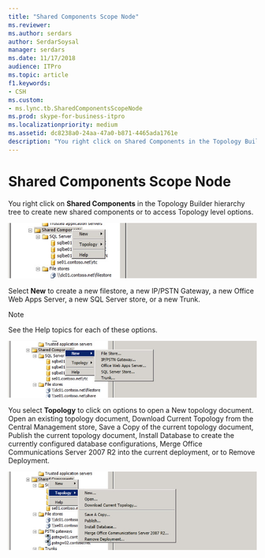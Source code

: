 ```yaml
---
title: "Shared Components Scope Node"
ms.reviewer: 
ms.author: serdars
author: SerdarSoysal
manager: serdars
ms.date: 11/17/2018
audience: ITPro
ms.topic: article
f1.keywords:
- CSH
ms.custom:
- ms.lync.tb.SharedComponentsScopeNode
ms.prod: skype-for-business-itpro
ms.localizationpriority: medium
ms.assetid: dc8238a0-24aa-47a0-b871-4465ada1761e
description: "You right click on Shared Components in the Topology Builder hierarchy tree to create new shared components or to access Topology level options."
---
```


# Shared Components Scope Node
 
You right click on **Shared Components** in the Topology Builder hierarchy tree to create new shared components or to access Topology level options.
  
![Shared Components Scope Node.](../../media/Shared_Components_Scope_Node.jpg)
  
Select **New** to create a new filestore, a new IP/PSTN Gateway, a new Office Web Apps Server, a new SQL Server store, or a new Trunk.
  
> [!NOTE]
> See the Help topics for each of these options. 
  
![Shared Components Scope Node.](../../media/Shared_Components_Scope_NodeB.jpg)
  
You select **Topology** to click on options to open a New topology document. Open an existing topology document, Download Current Topology from the Central Management store, Save a Copy of the current topology document, Publish the current topology document, Install Database to create the currently configured database configurations, Merge Office Communications Server 2007 R2 into the current deployment, or to Remove Deployment.
  
![Shared Components Scope Node C.](../../media/Shared_Components_Scope_NodeC.jpg)
  

